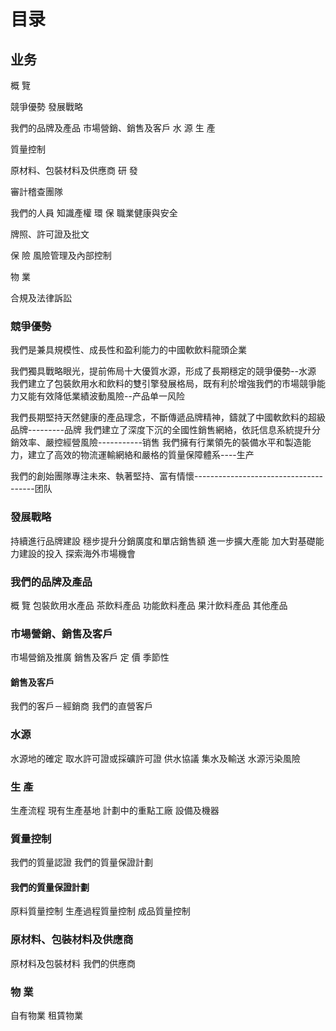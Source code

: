 

# 目录
## 业务
概 覽

競爭優勢
發展戰略

我們的品牌及產品
市場營銷、銷售及客戶
水 源
生 產

質量控制

原材料、包裝材料及供應商
研 發

審計稽查團隊

我們的人員
知識產權
環 保
職業健康與安全

牌照、許可證及批文

保 險
風險管理及內部控制

物 業

合規及法律訴訟

### 競爭優勢
我們是兼具規模性、成長性和盈利能力的中國軟飲料龍頭企業

我們獨具戰略眼光，提前佈局十大優質水源，形成了長期穩定的競爭優勢--水源
我們建立了包裝飲用水和飲料的雙引擎發展格局，既有利於增強我們的市場競爭能力又能有效降低業績波動風險--产品单一风险

我們長期堅持天然健康的產品理念，不斷傳遞品牌精神，鑄就了中國軟飲料的超級品牌---------品牌
我們建立了深度下沉的全國性銷售網絡，依託信息系統提升分銷效率、嚴控經營風險-----------销售
我們擁有行業領先的裝備水平和製造能力，建立了高效的物流運輸網絡和嚴格的質量保障體系----生产

我們的創始團隊專注未來、執著堅持、富有情懷--------------------------------------团队

### 發展戰略
持續進行品牌建設
穩步提升分銷廣度和單店銷售額
進一步擴大產能
加大對基礎能力建設的投入
探索海外市場機會

### 我們的品牌及產品
概 覽
包裝飲用水產品
茶飲料產品
功能飲料產品
果汁飲料產品
其他產品

### 市場營銷、銷售及客戶
市場營銷及推廣
銷售及客戶
定 價
季節性

#### 銷售及客戶
我們的客戶－經銷商
我們的直營客戶

### 水源
水源地的確定
取水許可證或採礦許可證
供水協議
集水及輸送
水源污染風險

### 生 產
生產流程
現有生產基地
計劃中的重點工廠
設備及機器

### 質量控制
我們的質量認證
我們的質量保證計劃

#### 我們的質量保證計劃
原料質量控制
生產過程質量控制
成品質量控制

### 原材料、包裝材料及供應商
原材料及包裝材料
我們的供應商

### 物 業
自有物業
租賃物業


